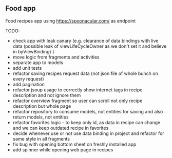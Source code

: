 ## Food app

Food recipes app using https://spoonacular.com/ as endpoint

TODO:

* check app with leak canary (e.g. clearance of data bindings with live data (possible leak of
  viewLifeCycleOwner as we don't set it and believe in byViewBinding) )
* move logic from fragments and activities
* separate app to models
* add unit tests
* refactor saving recipes request data (not json file of whole bunch on every request)
* add pagination
* refactor jsoup usage to correctly show internet tags in recipe description and not ignore them
* refactor overview fragment so user can scroll not only recipe description but whole page
* refactor repository to consume models, not entities for saving and also return models, not
  entities
* refactor favorites logic - to keep only id, as data in recipe can change and we can keep outdated
  recipe in favorites
* decide whenever use or not use data binding in project and refactor for same style in all
  fragments
* fix bug with opening bottom sheet on freshly installed app
* add spinner while opening web page in recipes